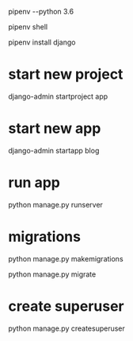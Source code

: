 pipenv --python 3.6

pipenv shell

pipenv install django


# start new project

django-admin startproject app

# start new app

django-admin startapp blog

# run app

python manage.py runserver


# migrations

python manage.py makemigrations

python manage.py migrate

# create superuser

python manage.py createsuperuser
